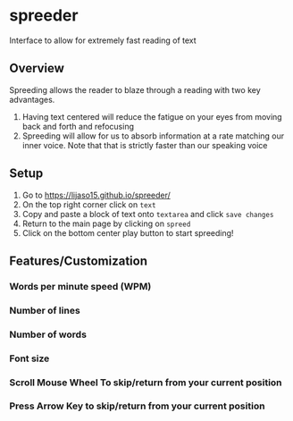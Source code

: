 # spreeder
Interface to allow for extremely fast reading of text

## Overview
Spreeding allows the reader to blaze through a reading with two key advantages. 
1. Having text centered will reduce the fatigue on your eyes from moving back and forth and refocusing
2. Spreeding will allow for us to absorb information at a rate matching our inner voice. Note that that is strictly faster than our speaking voice

## Setup
1. Go to https://lijaso15.github.io/spreeder/
2. On the top right corner click on `text`
3. Copy and paste a block of text onto `textarea` and click `save changes`
4. Return to the main page by clicking on `spreed`
5. Click on the bottom center play button to start spreeding!

## Features/Customization

### Words per minute speed (WPM)

### Number of lines

### Number of words

### Font size

### Scroll Mouse Wheel To skip/return from your current position

### Press Arrow Key to skip/return from your current position
